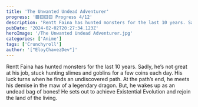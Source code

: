 ```yaml
---
title: 'The Unwanted Undead Adventurer'
progress: '🟩🟨🟨🟨 Progress 4/12'
description: 'Rentt Faina has hunted monsters for the last 10 years. Sadly, he’s not great at his job, stuck hunting slimes and goblins for a few coins each day.'
pubDate: '2024-02-02T20:27:34.123Z'
heroImage: '/The Unwanted Undead Adventurer.jpg'
categories: ['Anime']
tags: ['Crunchyroll']
author: '["EloyChavezDev"]'
---
```

Rentt Faina has hunted monsters for the last 10 years. Sadly, he’s not great at his job, stuck hunting slimes and goblins for a few coins each day. His luck turns when he finds an undiscovered path. At the path’s end, he meets his demise in the maw of a legendary dragon. But, he wakes up as an undead bag of bones! He sets out to achieve Existential Evolution and rejoin the land of the living.